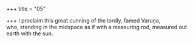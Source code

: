 +++
title = "05"

+++
I proclaim this great cunning of the lordly, famed Varuṇa,  
who, standing in the midspace as if with a measuring rod, measured out  earth with the sun.  